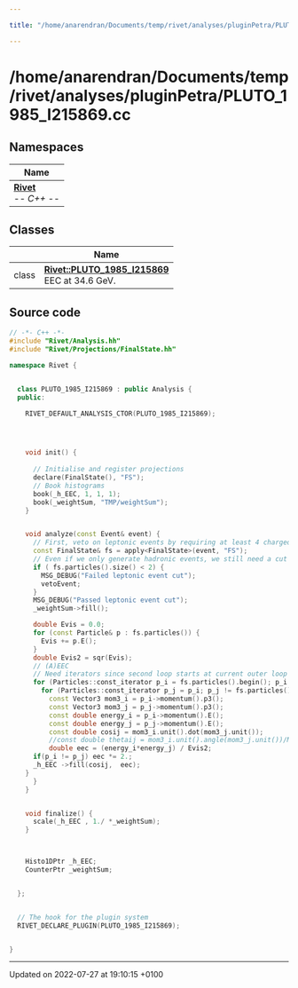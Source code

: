 ```yaml
---

title: "/home/anarendran/Documents/temp/rivet/analyses/pluginPetra/PLUTO_1985_I215869.cc"

---
```


# /home/anarendran/Documents/temp/rivet/analyses/pluginPetra/PLUTO_1985_I215869.cc



## Namespaces

| Name           |
| -------------- |
| **[Rivet](http://example.org/namespaces/namespacerivet/)** <br>-*- C++ -*-  |

## Classes

|                | Name           |
| -------------- | -------------- |
| class | **[Rivet::PLUTO_1985_I215869](http://example.org/classes/classrivet_1_1pluto__1985__i215869/)** <br>EEC at 34.6 GeV.  |




## Source code

```cpp
// -*- C++ -*-
#include "Rivet/Analysis.hh"
#include "Rivet/Projections/FinalState.hh"

namespace Rivet {


  class PLUTO_1985_I215869 : public Analysis {
  public:

    RIVET_DEFAULT_ANALYSIS_CTOR(PLUTO_1985_I215869);




    void init() {
      
      // Initialise and register projections
      declare(FinalState(), "FS");
      // Book histograms
      book(_h_EEC, 1, 1, 1);
      book(_weightSum, "TMP/weightSum");
    }


    void analyze(const Event& event) {
      // First, veto on leptonic events by requiring at least 4 charged FS particles
      const FinalState& fs = apply<FinalState>(event, "FS");
      // Even if we only generate hadronic events, we still need a cut on numCharged >= 2.
      if ( fs.particles().size() < 2) {
        MSG_DEBUG("Failed leptonic event cut");
        vetoEvent;
      }
      MSG_DEBUG("Passed leptonic event cut");
      _weightSum->fill();

      double Evis = 0.0;
      for (const Particle& p : fs.particles()) {
        Evis += p.E();
      }
      double Evis2 = sqr(Evis);
      // (A)EEC
      // Need iterators since second loop starts at current outer loop iterator, i.e. no "foreach" here!
      for (Particles::const_iterator p_i = fs.particles().begin(); p_i != fs.particles().end(); ++p_i) {
        for (Particles::const_iterator p_j = p_i; p_j != fs.particles().end(); ++p_j) {
          const Vector3 mom3_i = p_i->momentum().p3();
          const Vector3 mom3_j = p_j->momentum().p3();
          const double energy_i = p_i->momentum().E();
          const double energy_j = p_j->momentum().E();
          const double cosij = mom3_i.unit().dot(mom3_j.unit());
          //const double thetaij = mom3_i.unit().angle(mom3_j.unit())/M_PI*180.;
          double eec = (energy_i*energy_j) / Evis2;
      if(p_i != p_j) eec *= 2.;
      _h_EEC ->fill(cosij,  eec);
    }
      }
    }


    void finalize() {
      scale(_h_EEC , 1./ *_weightSum);
    }



    Histo1DPtr _h_EEC;
    CounterPtr _weightSum;


  };


  // The hook for the plugin system
  RIVET_DECLARE_PLUGIN(PLUTO_1985_I215869);


}
```


-------------------------------

Updated on 2022-07-27 at 19:10:15 +0100
